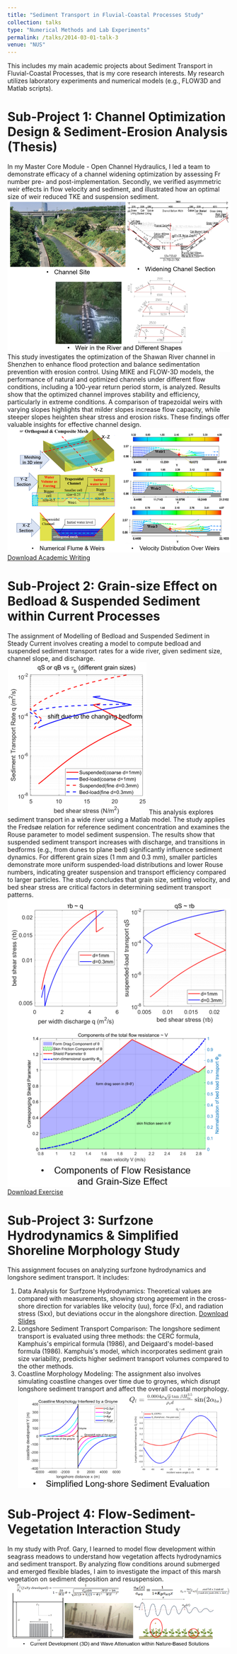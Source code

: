 ```yaml
---
title: "Sediment Transport in Fluvial-Coastal Processes Study"
collection: talks
type: "Numerical Methods and Lab Experiments"
permalink: /talks/2014-03-01-talk-3
venue: "NUS"
---
```


This includes my main academic projects about Sediment Transport in Fluvial-Coastal Processes, that is my core research interests. My research utilizes laboratory experiments and numerical models (e.g., FLOW3D and Matlab scripts).

Sub-Project 1: Channel Optimization Design & Sediment-Erosion Analysis (Thesis)
======

In my Master Core Module - Open Channel Hydraulics, I led a team to demonstrate efficacy of a channel widening optimization by assessing Fr number pre- and post-implementation. Secondly, we verified asymmetric weir effects in flow velocity and sediment, and illustrated how an optimal size of weir reduced TKE and suspension sediment. <br/><img src='/images/proj-sedi-1-1.PNG'> <br/>
This study investigates the optimization of the Shawan River channel in Shenzhen to enhance flood protection and balance sedimentation prevention with erosion control. Using MIKE and FLOW-3D models, the performance of natural and optimized channels under different flow conditions, including a 100-year return period storm, is analyzed. Results show that the optimized channel improves stability and efficiency, particularly in extreme conditions. A comparison of trapezoidal weirs with varying slopes highlights that milder slopes increase flow capacity, while steeper slopes heighten shear stress and erosion risks. These findings offer valuable insights for effective channel design. <br/><img src='/images/proj-sedi-1-2.PNG'>
[Download Academic Writing](http://kingdaxing.github.io/files/NO1.pdf)


Sub-Project 2: Grain-size Effect on Bedload & Suspended Sediment within Current Processes
======

The assignment of Modelling of Bedload and Suspended Sediment in Steady Current involves creating a model to compute bedload and suspended sediment transport rates for a wide river, given sediment size, channel slope, and discharge. <br/><img src='/images/proj-sedi-2-1.png'>
This analysis explores sediment transport in a wide river using a Matlab model. The study applies the Fredsøe relation for reference sediment concentration and examines the Rouse parameter to model sediment suspension. The results show that suspended sediment transport increases with discharge, and transitions in bedforms (e.g., from dunes to plane bed) significantly influence sediment dynamics. For different grain sizes (1 mm and 0.3 mm), smaller particles demonstrate more uniform suspended-load distributions and lower Rouse numbers, indicating greater suspension and transport efficiency compared to larger particles. The study concludes that grain size, settling velocity, and bed shear stress are critical factors in determining sediment transport patterns. <br/><img src='/images/proj-sedi-2-2.png'>
[Download Exercise](http://kingdaxing.github.io/files/Grain-Size-SSC.pdf)


Sub-Project 3: Surfzone Hydrodynamics & Simplified Shoreline Morphology Study 
======

This assignment focuses on analyzing surfzone hydrodynamics and longshore sediment transport. It includes:
1.	Data Analysis for Surfzone Hydrodynamics: Theoretical values are compared with measurements, showing strong agreement in the cross-shore direction for variables like velocity (uu), force (Fx), and radiation stress (Sxx), but deviations occur in the alongshore direction.
[Download Slides](http://kingdaxing.github.io/files/Analysis-surfzone.pdf)
2.	Longshore Sediment Transport Comparison: The longshore sediment transport is evaluated using three methods: the CERC formula, Kamphuis's empirical formula (1986), and Deigaard's model-based formula (1986). Kamphuis's model, which incorporates sediment grain size variability, predicts higher sediment transport volumes compared to the other methods.
3.	Coastline Morphology Modeling: The assignment also involves simulating coastline changes over time due to groynes, which disrupt longshore sediment transport and affect the overall coastal morphology. <br/><img src='/images/proj-sedi-3-3.PNG'>


Sub-Project 4: Flow-Sediment-Vegetation Interaction Study 
======

In my study with Prof. Gary, I learned to model flow development within seagrass meadows to understand how vegetation affects hydrodynamics and sediment transport. By analyzing flow conditions around submerged and emerged flexible blades, I aim to investigate the impact of this marsh vegetation on sediment deposition and resuspension. <br/><img src='/images/proj-sedi-4-1.PNG'>
